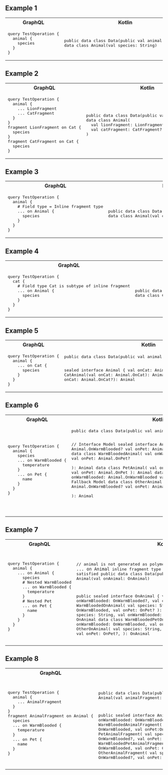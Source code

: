 ## Example 1

<table>
<tr><th>GraphQL</th><th>Kotlin</th></tr>
<tr>
<td><pre lang="graphql">
query TestOperation {
  animal {
    species
  }
}
</pre></td>
<td><pre lang="kotlin">
public data class Data(public val animal: Animal?)
data class Animal(val species: String)
</pre></td>
</tr>
</table>


## Example 2

<table>
<tr><th>GraphQL</th><th>Kotlin</th></tr>
<tr>
<td><pre lang="graphql">
query TestOperation {
  animal {
    ... LionFragment
    ... CatFragment
  }
}
fragment LionFragment on Cat {
  species
}
fragment CatFragment on Cat {
  species
}
</pre></td>
<td><pre lang="kotlin">
public data class Data(public val animal: Animal?)
data class Animal(
  val lionFragment: LionFragment?,
  val catFragment: CatFragment?,
)
</pre></td>
</tr>
</table>


## Example 3

<table>
<tr><th>GraphQL</th><th>Kotlin</th></tr>
<tr>
<td><pre lang="graphql">
query TestOperation {
  animal {
    # Field type = Inline fragment type
    ... on Animal {
      species
    }
  }
}
</pre></td>
<td><pre lang="kotlin">
public data class Data(public val animal: Animal?)
data class Animal(val onAnimal: OnAnimal)
</pre></td>
</tr>
</table>

## Example 4

<table>
<tr><th>GraphQL</th><th>Kotlin</th></tr>
<tr>
<td><pre lang="graphql">
query TestOperation {
  cat {
    # Field type Cat is subtype of inline fragment
    ... on Animal {
      species
    }
  }
}
</pre></td>
<td><pre lang="kotlin">
public data class Data(public val cat: Cat?)
data class Cat(val onAnimal: OnAnimal)
</pre></td>
</tr>
</table>

## Example 5

<table>
<tr><th>GraphQL</th><th>Kotlin</th></tr>
<tr>
<td><pre lang="graphql">
query TestOperation {
  animal {
    ... on Cat {
      species
    }
  }
}
</pre></td>
<td><pre lang="kotlin">
public data class Data(public val animal: IAnimal?)

sealed interface Animal { val onCat: Animal.OnCat? }
data class CatAnimal(val onCat: Animal.OnCat): Animal
data class OtherAnimal(val onCat: Animal.OnCat?): Animal
</pre></td>
</tr>
</table>



## Example 6

<table>
<tr><th>GraphQL</th><th>Kotlin</th></tr>
<tr>
<td><pre lang="graphql">
query TestOperation {
  animal {
    species
    ... on WarmBlooded {
      temperature
    }
    ... on Pet {
      name
    }
  }
}
</pre></td>
<td><pre lang="kotlin">
public data class Data(public val animal: IAnimal?)

// Interface Model
sealed interface Animal { 
  val onWarmBlooded: Animal.OnWarmBlooded?
  val onPet: Animal.OnPet?
}
// 3 TypeSet Models
data class WarmBloodedAnimal(
  val onWarmBlooded: Animal.OnWarmBlooded
  val onPet: Animal.OnPet?  
): Animal
data class PetAnimal(
  val onWarmBlooded: Animal.OnWarmBlooded?
  val onPet: Animal.OnPet
): Animal
data class WarmBloodedPetAnimal(
  val onWarmBlooded: Animal.OnWarmBlooded
  val onPet: Animal.OnPet
): Animal
// Fallback Model
data class OtherAnimal(
  val onWarmBlooded: Animal.OnWarmBlooded?
  val onPet: Animal.OnPet?  
): Animal

</pre></td>
</tr>
</table>


## Example 7

<table>
<tr><th>GraphQL</th><th>Kotlin</th></tr>
<tr>
<td><pre lang="graphql">
query TestOperation {
  animal {
    ... on Animal {
      species
      # Nested WarmBlooded
      ... on WarmBlooded {
        temperature
      }
      # Nested Pet
      ... on Pet {
        name
      }
    }
  }
}
</pre></td>
<td><pre lang="kotlin">

// animal is not generated as polymorphic model because the `... on Animal` inline fragment type condition is always satisfied
public data class Data(public val animal: Animal?)
data class Animal(val onAnimal: OnAnimal)

public sealed interface OnAnimal { 
  val species: String,
  val onWarmBlooded: OnWarmBlooded?,
  val onPet: OnPet?
}
data class WarmBloodedOnAnimal(
  val species: String, 
  val onWarmBlooded: OnWarmBlooded,
  val onPet: OnPet?
): OnAnimal
data class PetOnAnimal(
  val species: String,
  val onWarmBlooded: OnWarmBlooded?,
  val onPet: OnPet,
): OnAnimal
data class WarmBloodedPetOnAnimal(
  val species: String,
  val onWarmBlooded: OnWarmBlooded,
  val onPet: OnPet,
): OnAnimal
data class OtherOnAnimal(
  val species: String,
  val onWarmBlooded: OnWarmBlooded?,
  val onPet: OnPet?,
): OnAnimal
</pre></td>
</tr>
</table>

## Example 8

<table>
<tr><th>GraphQL</th><th>Kotlin</th></tr>
<tr>
<td><pre lang="graphql">
query TestOperation {
  animal {
    ... AnimalFragment
  }
}
fragment AnimalFragment on Animal {
  species
  ... on WarmBlooded {
    temperature
  }
  ... on Pet {
    name
  }
}
</pre></td>
<td><pre lang="kotlin">

public data class Data(public val animal: Animal?)
data class Animal(val animalFragment: AnimalFragment)

public sealed interface AnimalFragment { 
  val species: String,
  val onWarmBlooded: OnWarmBlooded?,
  val onPet: OnPet?
}
data class WarmBloodedAnimalFragment(
  val species: String, 
  val onWarmBlooded: OnWarmBlooded,
  val onPet:OnPet?
): AnimalFragment
data class PetAnimalFragment(
  val species: String,
  val onWarmBlooded: OnWarmBlooded?,
  val onPet: OnPet,
): AnimalFragment
data class WarmBloodedPetAnimalFragment(
  val species: String,
  val onWarmBlooded: OnWarmBlooded,
  val onPet: OnPet,
): AnimalFragment
data class OtherAnimalFragment(
  val species: String,
  val onWarmBlooded: OnWarmBlooded?,
  val onPet: OnPet?,
): AnimalFragment
</pre></td>
</tr>
</table>

